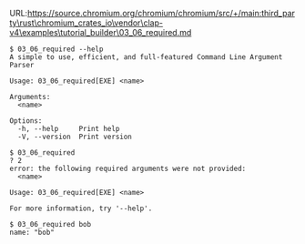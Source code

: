 URL:https://source.chromium.org/chromium/chromium/src/+/main:third_party\rust\chromium_crates_io\vendor\clap-v4\examples\tutorial_builder\03_06_required.md
```console
$ 03_06_required --help
A simple to use, efficient, and full-featured Command Line Argument Parser

Usage: 03_06_required[EXE] <name>

Arguments:
  <name>  

Options:
  -h, --help     Print help
  -V, --version  Print version

$ 03_06_required
? 2
error: the following required arguments were not provided:
  <name>

Usage: 03_06_required[EXE] <name>

For more information, try '--help'.

$ 03_06_required bob
name: "bob"

```
